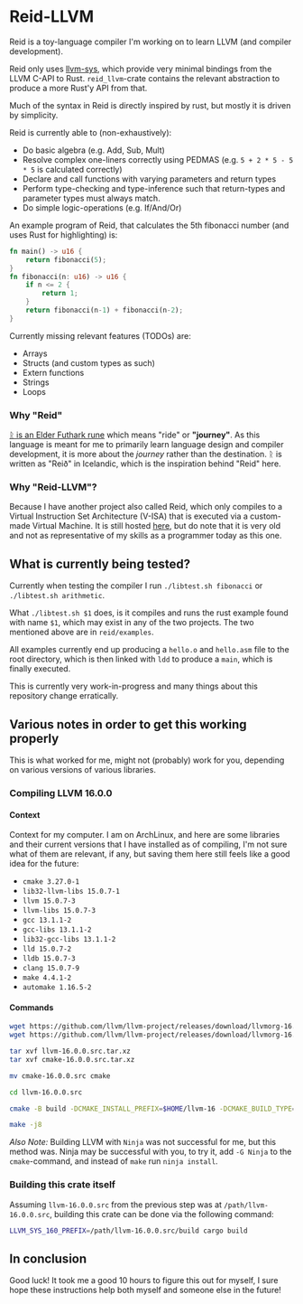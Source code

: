 # Reid-LLVM
Reid is a toy-language compiler I'm working on to learn LLVM (and compiler
development).

Reid only uses [llvm-sys](https://gitlab.com/taricorp/llvm-sys.rs), which
provide very minimal bindings from the LLVM C-API to Rust. `reid_llvm`-crate
contains the relevant abstraction to produce a more Rust'y API from that.

Much of the syntax in Reid is directly inspired by rust, but mostly it is driven
by simplicity.

Reid is currently able to (non-exhaustively):
- Do basic algebra (e.g. Add, Sub, Mult)
- Resolve complex one-liners correctly using PEDMAS (e.g. `5 + 2 * 5 - 5 *
  5` is calculated correctly)
- Declare and call functions with varying parameters and return types
- Perform type-checking and type-inference such that return-types and
  parameter types must always match.
- Do simple logic-operations (e.g. If/And/Or)

An example program of Reid, that calculates the 5th fibonacci number (and uses
Rust for highlighting) is:
```rust
fn main() -> u16 {
    return fibonacci(5);
}
fn fibonacci(n: u16) -> u16 {
    if n <= 2 {
        return 1;
    }
    return fibonacci(n-1) + fibonacci(n-2);
}
```

Currently missing relevant features (TODOs) are:
- Arrays
- Structs (and custom types as such)
- Extern functions
- Strings
- Loops

### Why "Reid"

[ᚱ is an Elder Futhark rune](https://en.wikipedia.org/wiki/Raido) which means
"ride" or **"journey"**. As this language is meant for me to primarily learn
language design and compiler development, it is more about the *journey* rather
than the destination. ᚱ is written as "Reið" in Icelandic, which is the
inspiration behind "Reid" here.

### Why "Reid-LLVM"?

Because I have another project also called Reid, which only compiles to a
Virtual Instruction Set Architecture (V-ISA) that is executed via a custom-made
Virtual Machine. It is still hosted
[here](https://git.teascade.net/teascade/reid), but do note that it is very old
and not as representative of my skills as a programmer today as this one.

## What is currently being tested?

Currently when testing the compiler I run `./libtest.sh fibonacci` or
`./libtest.sh arithmetic`.

What `./libtest.sh $1` does, is it compiles and runs the rust example found with
name `$1`, which may exist in any of the two projects. The two mentioned above
are in `reid/examples`.

All examples currently end up producing a `hello.o` and `hello.asm` file to the
root directory, which is then linked with `ldd` to produce a `main`, which is
finally executed.

This is currently very work-in-progress and many things about this repository
change erratically.

## Various notes in order to get this working properly
This is what worked for me, might not (probably) work for you, depending on
various versions of various libraries.

### Compiling LLVM 16.0.0

#### Context
Context for my computer. I am on ArchLinux, and here are some libraries and
their current versions that I have installed as of compiling, I'm not sure what
of them are relevant, if any, but saving them here still feels like a good idea
for the future:
- `cmake 3.27.0-1`
- `lib32-llvm-libs 15.0.7-1`
- `llvm 15.0.7-3`
- `llvm-libs 15.0.7-3`
- `gcc 13.1.1-2`
- `gcc-libs 13.1.1-2`
- `lib32-gcc-libs 13.1.1-2`
- `lld 15.0.7-2`
- `lldb 15.0.7-3`
- `clang 15.0.7-9`
- `make 4.4.1-2`
- `automake 1.16.5-2`

#### Commands

```sh
wget https://github.com/llvm/llvm-project/releases/download/llvmorg-16.0.0/llvm-16.0.0.src.tar.xz
wget https://github.com/llvm/llvm-project/releases/download/llvmorg-16.0.0/cmake-16.0.0.src.tar.xz

tar xvf llvm-16.0.0.src.tar.xz
tar xvf cmake-16.0.0.src.tar.xz

mv cmake-16.0.0.src cmake

cd llvm-16.0.0.src

cmake -B build -DCMAKE_INSTALL_PREFIX=$HOME/llvm-16 -DCMAKE_BUILD_TYPE=MinSizeRel -DLLVM_ENABLE_ASSERTIONS=ON -DLLVM_INCLUDE_TESTS=OFF

make -j8
```

*Also Note:* Building LLVM with `Ninja` was not successful for me, but this
method was. Ninja may be successful with you, to try it, add `-G Ninja` to the
`cmake`-command, and instead of `make` run `ninja install`.

### Building this crate itself

Assuming `llvm-16.0.0.src` from the previous step was at
`/path/llvm-16.0.0.src`, building this crate can be done via the following command:

```sh
LLVM_SYS_160_PREFIX=/path/llvm-16.0.0.src/build cargo build
```

## In conclusion
Good luck! It took me a good 10 hours to figure this out for myself, I sure hope
these instructions help both myself and someone else in the future!